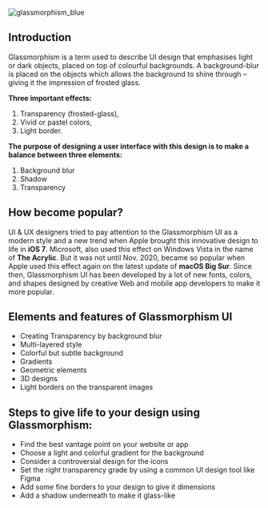 ![glassmorphism_blue](https://user-images.githubusercontent.com/54928117/135566215-c3faeefc-f467-4bb4-bd4e-f2775394dc36.png)
## Introduction
Glassmorphism is a term used to describe UI design that emphasises light or dark objects, placed on top of colourful backgrounds. 
A background-blur is placed on the objects which allows the background to shine through – giving it the impression of frosted glass.

**Three important effects:**

1. Transparency (frosted-glass), 
2. Vivid or pastel colors, 
3. Light border.

**The purpose of designing a user interface with this design is to make a balance between three elements:**
1. Background blur
2. Shadow
3. Transparency
## How become popular?
UI & UX designers tried to pay attention to the Glassmorphism UI as a modern style and a new trend when Apple brought this innovative design to life in **iOS 7**.
Microsoft, also used this effect on Windows Vista in the name of **The Acrylic**.
But it was not until Nov. 2020, became so popular when Apple used this effect again on the latest update of **macOS Big Sur**.
Since then, Glassmorphism UI has been developed by a lot of new fonts, colors, and shapes designed by creative Web and mobile app developers to make it more popular.
## Elements and features of Glassmorphism UI
- Creating Transparency by background blur
- Multi-layered style
- Colorful but subtle background
- Gradients
- Geometric elements
- 3D designs
- Light borders on the transparent images

## Steps to give life to your design using Glassmorphism:
- Find the best vantage point on your website or app
- Choose a light and colorful gradient for the background
- Consider a controversial design for the icons
- Set the right transparency grade by using a common UI design tool like Figma
- Add some fine borders to your design to give it dimensions
- Add a shadow underneath to make it glass-like
